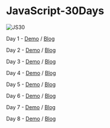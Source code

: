 # JavaScript-30Days

![JS30](https://user-images.githubusercontent.com/47848363/62408642-73c32400-b5fe-11e9-81db-f76a14243ac9.png)

Day 1 - [Demo](https://misty1636.github.io/JavaScript-30Days/01%20-%20JavaScript%20Drum%20Kit/) / [Blog](https://medium.com/@Misty1636/javascript-30-day-1-3272b948c129)

Day 2 - [Demo](https://misty1636.github.io/JavaScript-30Days/02%20-%20JS%20and%20CSS%20Clock/) / [Blog](https://medium.com/@Misty1636/javascript-30-day-2-8d95b09cbb32)

Day 3 - [Demo](https://misty1636.github.io/JavaScript-30Days/03%20-%20CSS%20Variables/) / [Blog](https://medium.com/@Misty1636/javascript-30-day-3-b14ac5f95881)

Day 4 - [Demo](https://misty1636.github.io/JavaScript-30Days/04%20-%20Array%20Cardio%20Day%201/) / [Blog](https://medium.com/@Misty1636/javascript-30-day-4-d58ecce35ac1)

Day 5 - [Demo](https://misty1636.github.io/JavaScript-30Days/05%20-%20Flex%20Panel%20Gallery/) / [Blog](https://medium.com/@Misty1636/javascript-30-day-5-84df8bc66f8c)

Day 6 - [Demo](https://misty1636.github.io/JavaScript-30Days/06%20-%20Type%20Ahead/) / [Blog](https://medium.com/@Misty1636/javascript-30-day-6-103cacc8c722)

Day 7 - [Demo](https://misty1636.github.io/JavaScript-30Days/07%20-%20Array%20Cardio%20Day%202/) / [Blog](https://medium.com/@Misty1636/javascript-30-day-7-c61bad053654)

Day 8 - [Demo](https://misty1636.github.io/JavaScript-30Days/08%20-%20Fun%20with%20HTML5%20Canvas/) / [Blog](https://medium.com/@Misty1636/javascript-30-day-8-15d03dea0bcb)

